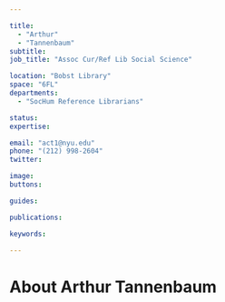 ```yaml
---

title:
  - "Arthur"
  - "Tannenbaum"
subtitle: 
job_title: "Assoc Cur/Ref Lib Social Science"

location: "Bobst Library"
space: "6FL"
departments:
  - "SocHum Reference Librarians"

status: 
expertise:

email: "act1@nyu.edu"
phone: "(212) 998-2604"
twitter: 

image: 
buttons:

guides:

publications:

keywords:

---
```


# About Arthur Tannenbaum


